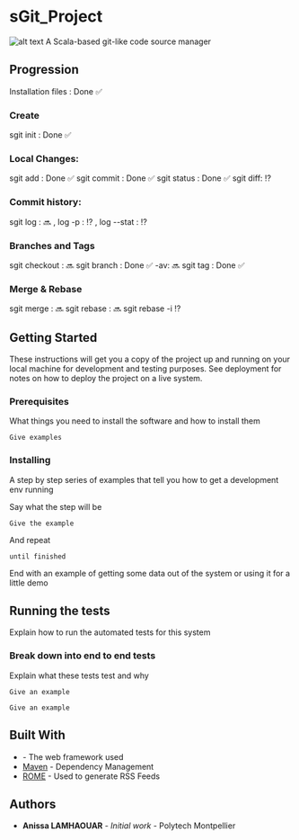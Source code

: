 # sGit_Project

           
![alt text](https://i.ibb.co/4tVTVjy/Capture-d-cran-2019-10-11-05-16-38.png)
 A Scala-based git-like code source manager
 
 ## Progression
 
 Installation files : Done :white_check_mark:
 
 ### Create 
 sgit init : Done :white_check_mark:
 
 ### Local Changes:
 sgit add : Done :white_check_mark: 
   sgit commit : Done :white_check_mark: 
 sgit status :  Done :white_check_mark: 
 sgit diff:  :interrobang: 
 
  ### Commit history:
 sgit log :   :soon:
      , log -p :   :interrobang:
      , log --stat :   :interrobang:
 
 ### Branches and Tags          
 sgit checkout : :soon:
 sgit branch <branch name>:   Done :white_check_mark:
             -av:   :soon:
 sgit tag <branch name>:   Done :white_check_mark:

### Merge & Rebase
sgit merge <branch>:    :soon:
sgit rebase <branch>:  :soon:
sgit rebase -i <commit hash or banch name>  :interrobang:

 
## Getting Started

These instructions will get you a copy of the project up and running on your local machine for development and testing purposes. See deployment for notes on how to deploy the project on a live system.

### Prerequisites

What things you need to install the software and how to install them

```
Give examples
```

### Installing

A step by step series of examples that tell you how to get a development env running

Say what the step will be

```
Give the example
```

And repeat

```
until finished
```

End with an example of getting some data out of the system or using it for a little demo

## Running the tests

Explain how to run the automated tests for this system

### Break down into end to end tests

Explain what these tests test and why

```
Give an example
```

```
Give an example
```

## Built With

* [](http://www.dropwizard.io/1.0.2/docs/) - The web framework used
* [Maven](https://maven.apache.org/) - Dependency Management
* [ROME](https://rometools.github.io/rome/) - Used to generate RSS Feeds


## Authors

* **Anissa LAMHAOUAR** - *Initial work* - Polytech Montpellier




